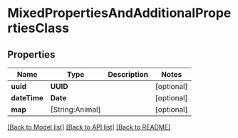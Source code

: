 # MixedPropertiesAndAdditionalPropertiesClass

## Properties
Name | Type | Description | Notes
------------ | ------------- | ------------- | -------------
**uuid** | **UUID** |  | [optional] 
**dateTime** | **Date** |  | [optional] 
**map** | [String:Animal] |  | [optional] 

[[Back to Model list]](../README.md#documentation-for-models) [[Back to API list]](../README.md#documentation-for-api-endpoints) [[Back to README]](../README.md)


